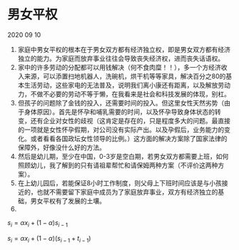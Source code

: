 # 男女平权

2020 09 10

1. 家庭中男女平权的根本在于男女双方都有经济独立权，即是男女双方都有经济独立的能力。为家庭而放弃事业往往会导致丧失经济权，进而丧失话语权。
2. 家中的许多劳动的分配都可以用钱解决（何不食肉糜！！），多一个方经济收入来源，可以添置扫地机器人，洗碗机，烘干机等等家具，解决百分之80的基本生活劳动，这些家电的无法普及，说明我们离小康还有距离，以及解放劳动力，不做不必要的劳动不等于懒，在我看来是社会和科技发展的体现，别杠。
3. 但孩子的问题除了金钱的投入，还需要时间的投入。但这里女性天然劣势（由于身体原因）。首先是怀孕和哺乳需要的时间，以及怀孕导致身体状态的转变，还有企业对女性的歧视（这肯定是存在的，只是程度多大的问题。最直接的一项就是女性怀孕假期，对公司没有实际产出。以及孕假后，业务能力的变化。或者看看各国政坛女性领导的比例。）这方面的解决方案除了国家法律的保障外，好像没什么好的方法。
4. 然后是幼儿期，至少在中国，0-3岁是空白期，若男女双方都需要上班，如何照顾幼儿，我了解到的只有请祖辈帮忙和请保姆两种方案（不评价这两种方案）。
5. 在上幼儿园后，若能保证8小时工作制度，则父母上下班时间应该是与小孩接近的，也就不需要留下家庭中成员为了家庭放弃事业，双方有经济独立的基础，男女平权有了发展的土壤。
6. 
$s_i = \alpha x_i + (1 - \alpha) s_{i-1}$

$s_i = \alpha x_i + (1 - \alpha) (s_{i-1} + t_{i-1})$
